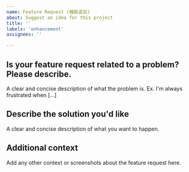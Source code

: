 ```yaml
---
name: Feature Request (機能追加)
about: Suggest an idea for this project
title: ''
labels: 'enhancement'
assignees: ''

---
```


## Is your feature request related to a problem? Please describe.

A clear and concise description of what the problem is. Ex. I'm always frustrated when [...]

## Describe the solution you'd like

A clear and concise description of what you want to happen.


## Additional context

Add any other context or screenshots about the feature request here.
